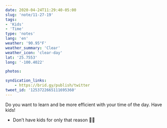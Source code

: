 ```yaml
---
date: 2020-04-24T11:29:40-05:00
slug: 'note/11-27-19'
tags:
- 'Kids'
- 'Time'
type: 'notes'
lang: 'en'
weather: '90.95°F'
weather_summary: 'Clear'
weather_icon: 'clear-day'
lat: '25.7553'
long: '-100.4022'

photos:

syndication_links:
    - https://brid.gy/publish/twitter
tweet_id: '1253722665111695360'
---
```

Do you want to learn and be more efficient with your time of the day. Have kids!



* Don’t have kids for only that reason 🙏🏼

  